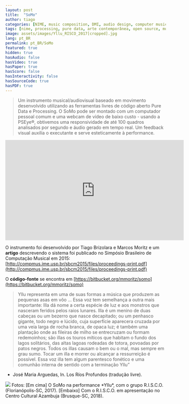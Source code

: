 ```yaml
---
layout: post
title:  "SoMo"
author: tiago
categories: [NIME, music composition, DMI, audio design, computer music, pure data, processing]
tags: [nime, processing, pure data, arte contemporânea, open source, multidisciplinar, música computacional, performance, r.i.s.c.o.]
image: assets/images/Yllu_RISCO_2017[cropped].jpg
lang: pt_BR
permalink: pt_BR/SoMo
featured: true
hidden: true
hasAudio: false
hasVideo: true
hasPaper: true
hasScore: false
hasInteractivity: false
hasSourceCode: true
hasPDF: true
---
```

> Um instrumento musical/audiovisual baseado em movimento desenvolvido utilizando as ferramentas livres de código aberto Pure Data e Processing. O SoMo pode ser montado com um computador pessoal comum e uma webcam de vídeo de baixo custo - usando a PSEye®,  obtivemos uma responsividade de até 100 quadros analisados por segundo e áudio gerado em tempo real. Um feedback visual auxilia o executante e serve esteticamente à performance.

<iframe width="560" height="315" src="https://www.youtube.com/embed/SHhqdaUqi8Y" frameborder="0" allow="accelerometer; autoplay; clipboard-write; encrypted-media; gyroscope; picture-in-picture" allowfullscreen></iframe>

O instrumento foi desenvolvido por Tiago Brizolara e Marcos Moritz e um **artigo** descrevendo o sistema foi publicado no Simpósio Brasileiro de Computação Musical em 2015: [http://compmus.ime.usp.br/sbcm2015/files/proceedings-print.pdf](http://compmus.ime.usp.br/sbcm2015/files/proceedings-print.pdf)

O **código-fonte** se encontra em [https://bitbucket.org/mmoritz/somo](https://bitbucket.org/mmoritz/somo)

> Yllu representa em uma de suas formas a música que produzem as pequenas asas em vôo ... Essa voz tem semelhança a outra mais importante: Illa dá nome a certa espécie de luz e aos monstros que nasceram feridos pelos raios lunares. Illa é um menino de duas cabeças ou um bezerro que nasce decapitado; ou um penhasco gigante, todo negro e lúcido, cuja superfície aparecera cruzada por uma veia larga de rocha branca, de opaca luz; é também uma plantação onde as fileiras de milho se entrecruzam ou formam redemoinhos; são illas os touros míticos que habitam o fundo dos lagos solitários, das altas lagoas rodeadas de totora, povoadas por patos negros. Todos os illas causam o bem ou o mal, mas sempre em grau sumo. Tocar um illa e morrer ou alcançar a ressurreição é possível. Essa voz illa tem algum parentesco fonético e uma comunhão interna de sentido com a terminação Yllu”
- José Maria Arguedas, In. Los Ríos Profundos (tradução livre).

<img src="{{ site.baseurl }}/assets/images/RISCO_Brusque_screenshot.png">
Fotos: [Em cima] O SoMo na performance *Yllu*, com o grupo R.I.S.C.O. (Florianópolis-SC, 2017). [Embaixo] Com o R.I.S.C.O. em apresentação no Centro Cultural Azambuja (Brusque-SC, 2018).
